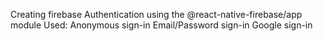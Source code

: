 Creating firebase Authentication using the @react-native-firebase/app module
Used:
Anonymous sign-in
Email/Password sign-in
Google sign-in

